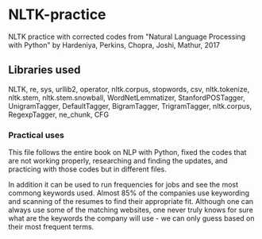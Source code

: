 # NLTK-practice
NLTK practice with corrected codes from "Natural Language Processing with Python" by Hardeniya, Perkins, Chopra, Joshi, Mathur, 2017 

## Libraries used

NLTK, re, sys, urllib2, operator, nltk.corpus, stopwords, csv, nltk.tokenize, nltk.stem, nltk.stem.snowball, WordNetLemmatizer, StanfordPOSTagger, UnigramTagger, DefaultTagger, BigramTagger, TrigramTagger, nltk.corpus, RegexpTagger, ne_chunk, CFG

### Practical uses

This file follows the entire book on NLP with Python, fixed the codes that are not working properly, researching and finding the updates, and practicing with those codes but in different files. 

In addition it can be used to run frequencies for jobs and see the most commong keywords used. Almost 85% of the companies use keywording and scanning of the resumes to find their appropriate fit.
Although one can always use some of the matching websites, one never truly knows for sure what are the keywords the company will use - we can only guess based on their most frequent terms. 




